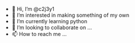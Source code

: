 - 👋 Hi, I’m @c2j3y1
- 👀 I’m interested in making something of my own
- 🌱 I’m currently learning python
- 💞️ I’m looking to collaborate on ...
- 📫 How to reach me ...

<!---
c2j3y1/c2j3y1 is a ✨ special ✨ repository because its `README.md` (this file) appears on your GitHub profile.
You can click the Preview link to take a look at your changes.
--->
